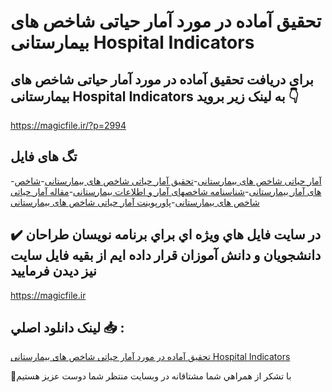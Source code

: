 # تحقیق آماده در مورد آمار حیاتی شاخص های بیمارستانی Hospital Indicators

## برای دریافت تحقیق آماده در مورد آمار حیاتی شاخص های بیمارستانی Hospital Indicators به لینک زیر بروید 👇

https://magicfile.ir/?p=2994

## تگ های فایل

-[آمار حیاتی شاخص های بیمارستانی](https://magicfile.ir/product/%d8%aa%d8%ad%d9%82%db%8c%d9%82-%d8%a2%d9%85%d8%a7%d8%b1-%d8%ad%db%8c%d8%a7%d8%aa%db%8c-%d8%b4%d8%a7%d8%ae%d8%b5-%d9%87%d8%a7%db%8c-%d8%a8%db%8c%d9%85%d8%a7%d8%b1%d8%b3%d8%aa%d8%a7%d9%86%db%8c-hospital-indicators/)-[تحقیق آمار حیاتی شاخص های بیمارستانی](https://magicfile.ir/product/%d8%aa%d8%ad%d9%82%db%8c%d9%82-%d8%a2%d9%85%d8%a7%d8%b1-%d8%ad%db%8c%d8%a7%d8%aa%db%8c-%d8%b4%d8%a7%d8%ae%d8%b5-%d9%87%d8%a7%db%8c-%d8%a8%db%8c%d9%85%d8%a7%d8%b1%d8%b3%d8%aa%d8%a7%d9%86%db%8c-hospital-indicators/)-[شاخص های آمار بیمارستانی](https://magicfile.ir/product/%d8%aa%d8%ad%d9%82%db%8c%d9%82-%d8%a2%d9%85%d8%a7%d8%b1-%d8%ad%db%8c%d8%a7%d8%aa%db%8c-%d8%b4%d8%a7%d8%ae%d8%b5-%d9%87%d8%a7%db%8c-%d8%a8%db%8c%d9%85%d8%a7%d8%b1%d8%b3%d8%aa%d8%a7%d9%86%db%8c-hospital-indicators/)-[شناسنامه شاخصهای آمار و اطلاعات بیمارستانی](https://magicfile.ir/product/%d8%aa%d8%ad%d9%82%db%8c%d9%82-%d8%a2%d9%85%d8%a7%d8%b1-%d8%ad%db%8c%d8%a7%d8%aa%db%8c-%d8%b4%d8%a7%d8%ae%d8%b5-%d9%87%d8%a7%db%8c-%d8%a8%db%8c%d9%85%d8%a7%d8%b1%d8%b3%d8%aa%d8%a7%d9%86%db%8c-hospital-indicators/)-[مقاله آمار حیاتی شاخص های بیمارستانی](https://magicfile.ir/product/%d8%aa%d8%ad%d9%82%db%8c%d9%82-%d8%a2%d9%85%d8%a7%d8%b1-%d8%ad%db%8c%d8%a7%d8%aa%db%8c-%d8%b4%d8%a7%d8%ae%d8%b5-%d9%87%d8%a7%db%8c-%d8%a8%db%8c%d9%85%d8%a7%d8%b1%d8%b3%d8%aa%d8%a7%d9%86%db%8c-hospital-indicators/)-[پاورپوینت آمار حیاتی شاخص های بیمارستانی](https://magicfile.ir/product/%d8%aa%d8%ad%d9%82%db%8c%d9%82-%d8%a2%d9%85%d8%a7%d8%b1-%d8%ad%db%8c%d8%a7%d8%aa%db%8c-%d8%b4%d8%a7%d8%ae%d8%b5-%d9%87%d8%a7%db%8c-%d8%a8%db%8c%d9%85%d8%a7%d8%b1%d8%b3%d8%aa%d8%a7%d9%86%db%8c-hospital-indicators/)

## ✔️ در سايت فايل هاي ويژه اي براي برنامه نويسان طراحان دانشجويان و دانش آموزان قرار داده ايم از بقيه فايل سايت نيز ديدن فرماييد

https://magicfile.ir


## لينک دانلود اصلي 📥 :

[تحقیق آماده در مورد آمار حیاتی شاخص های بیمارستانی Hospital Indicators](https://magicfile.ir/product/%d8%aa%d8%ad%d9%82%db%8c%d9%82-%d8%a2%d9%85%d8%a7%d8%b1-%d8%ad%db%8c%d8%a7%d8%aa%db%8c-%d8%b4%d8%a7%d8%ae%d8%b5-%d9%87%d8%a7%db%8c-%d8%a8%db%8c%d9%85%d8%a7%d8%b1%d8%b3%d8%aa%d8%a7%d9%86%db%8c-hospital-indicators/) 


🙏با تشکر از همراهي شما مشتاقانه در وبسایت منتظر شما دوست عزیز هستیم


